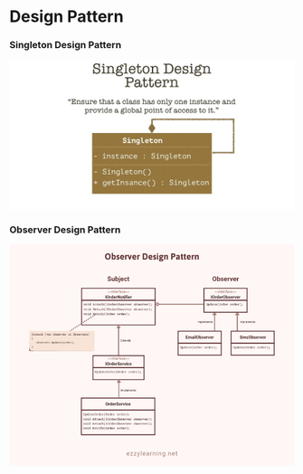 # Design Pattern

### Singleton Design Pattern

![Singleton](singleton.jpg)

### Observer Design Pattern

![Observer](observer.png)
